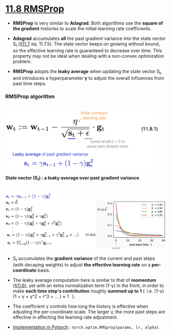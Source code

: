 # [11.8 RMSProp](https://d2l.ai/chapter_optimization/rmsprop.html)

- **RMSProp** is very similar to **Adagrad**. Both algorithms use the **square of the gradient** histories to scale the initial learning rate coefficients.

- **Adagrad** accumulates **all** the past gradient variance into the state vector S<sub>t</sub> ([§11.7](./d2l_briefs/11.7_adagrad.md) eq. 11.7.5). The state vector keeps on growing without bound, so the effective learning rate is guaranteed to decrease over time. This property may not be ideal when dealing with a non-convex optimization problem. 

- **RMSProp** adopts the **leaky average** when updating the state vector S<sub>t</sub>, and introduces a hyperparameter **γ** to adjust the overall influences from past time steps. 
  
### RMSProp algorithm

&emsp;&emsp;&emsp; <img src='./images/eq_11.8.1.png' width='480'/> <br>

#### State vector (S<sub>t</sub>) : a leaky average over past gradient variance

&emsp;&emsp;&emsp; <img src='./images/eq_11.8.2.png' width='800'/> <br>

- S<sub>t</sub> accumulates the **gradient variance** of the current and past steps (with decaying weights) to adjust **the effective learning rate** on a **per-coordinate** basis. 

- The leaky average computation here is similar to that of **momentum** ([§11.6](./d2l_briefs/11.6_momentum.md)), yet with an extra normalization term (1-γ) in the front, in order to make **each time step's contribution** roughly **summed up to 1** (&ensp;i.e.  (1-γ) (1 + γ + γ^2 + r^3 + ... ) ≈ 1 &ensp;).

- The coefficient γ controls how long the history is effective when adjusting the per-coordinate scale. The larger γ, the more past steps are effective in affecting the learning rate adjustment. 


- [Implementation in Pytorch](https://pytorch.org/docs/stable/generated/torch.optim.RMSprop.html) : ``torch.optim.RMSprop(params, lr, alpha)``. 

